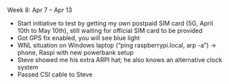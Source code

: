 Week 8: Apr 7 – Apr 13

- Start initiative to test by getting my own postpaid SIM card (5G, April 10th to May 10th), still waiting for official SIM card to be provided
- Got GPS fix enabled, you will see blue light
- WNL situation on Windows laptop (“ping raspberrypi.local, arp -a”) → phone, Raspi with new powerbank setup
- Steve showed me his extra ARPI hat; he also knows an alternative clock system
- Passed CSI cable to Steve
